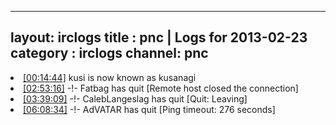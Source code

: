 
---
layout: irclogs
title : pnc | Logs for 2013-02-23
category : irclogs
channel: pnc
---
<li class="logitem"><a href="#00:14:44" name="00:14:44" class="time">[00:14:44]</a> <span class="nick">kusi</span> is now known as <span class="nick">kusanagi</span> </li>
<li class="logitem"><a href="#02:53:16" name="02:53:16" class="time">[02:53:16]</a> -!- <span class="quit">Fatbag</span> has quit [Remote host closed the connection] </li>
<li class="logitem"><a href="#03:39:09" name="03:39:09" class="time">[03:39:09]</a> -!- <span class="quit">CalebLangeslag</span> has quit [Quit: Leaving] </li>
<li class="logitem"><a href="#06:08:34" name="06:08:34" class="time">[06:08:34]</a> -!- <span class="quit">AdVATAR</span> has quit [Ping timeout: 276 seconds] </li>



